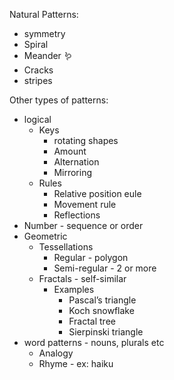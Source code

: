 Natural Patterns:
- symmetry
- Spiral
- Meander 🪱
- Cracks
- stripes

Other types of patterns:
- logical
	- Keys
		- rotating shapes
		- Amount
		- Alternation
		- Mirroring
	- Rules
		- Relative position eule
		- Movement rule
		- Reflections
- Number - sequence or order
- Geometric
	- Tessellations
		- Regular - polygon
		- Semi-regular - 2 or more
	- Fractals - self-similar
		- Examples
			- Pascal’s triangle
			- Koch snowflake
			- Fractal tree
			- Sierpinski triangle
- word patterns - nouns, plurals etc
	- Analogy
	- Rhyme - ex: haiku